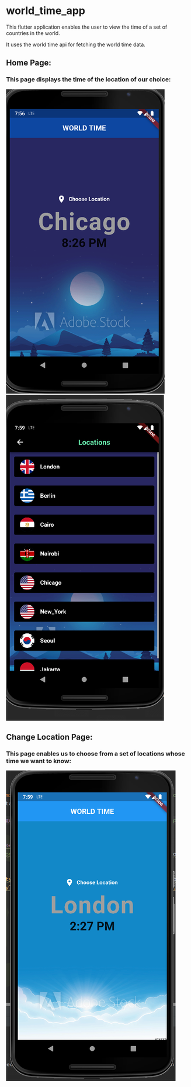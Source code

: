 # world_time_app

This flutter application enables the user to view the time of a set of countries in the world.

It uses the world time api for fetching the world time data.


## Home Page:

### This page displays the time of the location of our choice:

<img src='assets/home_page.PNG'>

<img src='assets/change_location.PNG'>

## Change Location Page:

### This page enables us to choose from a set of locations whose time we want to know:

<img src='assets/home_page_2.PNG'>
